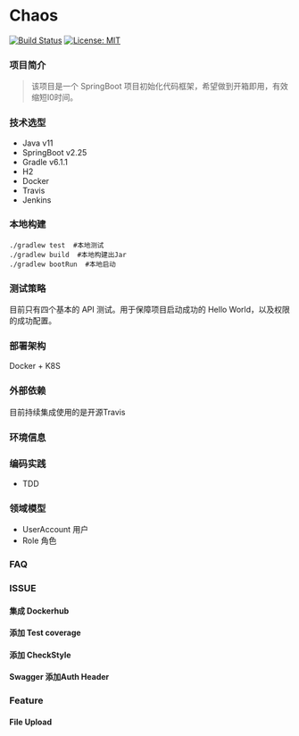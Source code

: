 # Chaos
[![Build Status](https://travis-ci.com/Poseiden/spring_project_initial_with_gradle.svg?branch=master)](https://travis-ci.com/Poseiden/spring_project_initial_with_gradle)
[![License: MIT](https://img.shields.io/badge/License-MIT-yellow.svg)](https://opensource.org/licenses/MIT)
### 项目简介
> 该项目是一个 SpringBoot 项目初始化代码框架，希望做到开箱即用，有效缩短I0时间。
### 技术选型
- Java v11
- SpringBoot v2.25
- Gradle v6.1.1
- H2 
- Docker 
- Travis 
- Jenkins
### 本地构建
```
./gradlew test  #本地测试
./gradlew build  #本地构建出Jar
./gradlew bootRun  #本地启动
```
### 测试策略
目前只有四个基本的 API 测试。用于保障项目启动成功的 Hello World，以及权限的成功配置。
### 部署架构
Docker + K8S
### 外部依赖
目前持续集成使用的是开源Travis
### 环境信息
### 编码实践
- TDD
### 领域模型
- UserAccount 用户
- Role 角色
### FAQ

### ISSUE
#### 集成 Dockerhub
#### 添加 Test coverage
#### 添加 CheckStyle
#### Swagger 添加Auth Header

### Feature
#### File Upload
